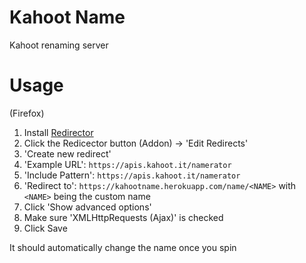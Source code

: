 # Kahoot Name

Kahoot renaming server

# Usage

(Firefox)

1. Install [Redirector](https://addons.mozilla.org/en-US/firefox/addon/redirector/)
2. Click the Redicector button (Addon) -> 'Edit Redirects'
3. 'Create new redirect'
4. 'Example URL': `https://apis.kahoot.it/namerator`
5. 'Include Pattern': `https://apis.kahoot.it/namerator`
6. 'Redirect to': `https://kahootname.herokuapp.com/name/<NAME>` with `<NAME>` being the custom name
7. Click 'Show advanced options'
8. Make sure 'XMLHttpRequests (Ajax)' is checked
9. Click Save

It should automatically change the name once you spin